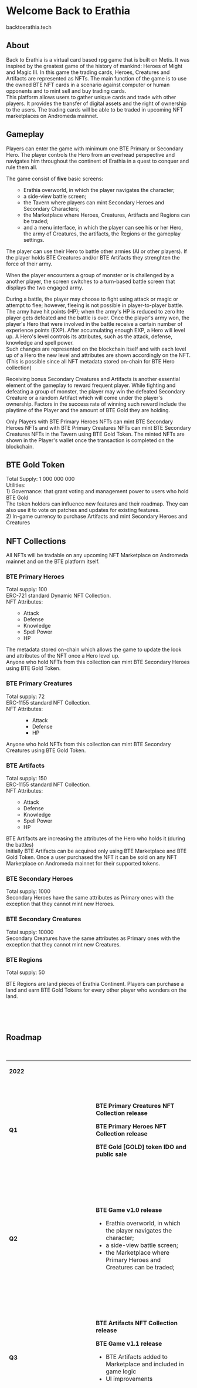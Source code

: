 # Welcome Back to Erathia
backtoerathia.tech
<h2><strong>About</strong></h2>
<p>Back to Erathia is a virtual card based rpg game that is built on Metis. It was inspired by the greatest game of the history of mankind: Heroes of Might and Magic III. In this game the trading cards, Heroes, Creatures and Artifacts are represented as NFTs. The main function of the game is to use the owned BTE NFT cards in a scenario against computer or human opponents and to mint sell and buy trading cards.<br />This platform allows users to gather unique cards and trade with other players. It provides the transfer of digital assets and the right of ownership to the users. The trading cards will be able to be traded in upcoming NFT marketplaces on Andromeda mainnet.</p>
<h2><strong>Gameplay</strong></h2>
<p>Players can enter the game with minimum one BTE Primary or Secondary Hero. The player controls the Hero from an overhead perspective and navigates him throughout the continent of Erathia in a quest to conquer and rule them all.</p>
<p>The game consist of <strong>five</strong> basic screens:</p>
<ul>
<ul>
<li>Erathia overworld, in which the player navigates the character;</li>
<li>a side-view battle screen;</li>
<li>the Tavern where players can mint Secondary Heroes and Secondary Characters;</li>
<li>the Marketplace where Heroes, Creatures, Artifacts and Regions can be traded;</li>
<li>and a menu interface, in which the player can see his or her Hero, the army of Creatures, the artifacts, the Regions or the gameplay settings.</li>
</ul>
</ul>
<p>The player can use their Hero to battle other armies (AI or other players). If the player holds BTE Creatures and/or BTE Artifacts they strenghten the force of their army.</p>
<p>When the player encounters a group of monster or is challenged by a another player, the screen switches to a turn-based battle screen that displays the two engaged army.</p>
<p>During a battle, the player may choose to fight using attack or magic or attempt to flee; however, fleeing is not possible in player-to-player battle. The army have hit points (HP); when the army's HP is reduced to zero hte player gets defeated and the battle is over. Once the player's army won, the player's Hero that were involved in the battle receive a certain number of experience points (EXP). After accumulating enough EXP, a Hero will level up. A Hero's level controls its attributes, such as the attack, defense, knowledge and spell power. <br />Such changes are represented on the blockchain itself and with each level up of a Hero the new level and attributes are shown accordingly on the NFT. (This is possible since all NFT metadata stored on-chain for BTE Hero collection)</p>
<p>Receiving bonus Secondary Creatures and Artifacts is another essential element of the gameplay to reward frequent player. While fighting and defeating a group of monster, the player may win the defeated Secondary Creature or a random Artifact which will come under the player's ownership. Factors in the success rate of winning such reward include the playtime of the Player and the amount of BTE Gold they are holding.</p>
<p>Only Players with BTE Primary Heroes NFTs can mint BTE Secondary Heroes NFTs and with BTE Primary Creatures NFTs can mint BTE Secondary Creatures NFTs in the Tavern using BTE Gold Token. The minted NFTs are shown in the Player's wallet once the transaction is completed on the blockchain.</p>
<h2><strong>BTE Gold Token</strong></h2>
<p>Total Supply: 1 000 000 000<br />Utilities:<br />1) Governance: that grant voting and management power to users who hold BTE Gold<br />The token holders can influence new features and their roadmap. They can also use it to vote on patches and updates for existing features.<br />2) In-game currency to purchase Artifacts and mint Secondary Heroes and Creatures</p>
<h2><strong>NFT Collections</strong></h2>
<p>All NFTs will be tradable on any upcoming NFT Marketplace on Andromeda mainnet and on the BTE platform itself.</p>
<h3><strong>BTE Primary Heroes</strong></h3>
<p>Total supply: 100<br />ERC-721 standard Dynamic NFT Collection. <br />NFT Attributes:</p>
<ul>
<ul>
<li>Attack</li>
<li>Defense</li>
<li>Knowledge</li>
<li>Spell Power</li>
<li>HP</li>
</ul>
</ul>
<p>The metadata stored on-chain which allows the game to update the look and attributes of the NFT once a Hero level up.<br />Anyone who hold NFTs from this collection can mint BTE Secondary Heroes using BTE Gold Token.</p>
<h3><strong>BTE Primary Creatures</strong></h3>
<p>Total supply: 72<br />ERC-1155 standard NFT Collection. <br />NFT Attributes:</p>
<ul>
<ul>
<ul>
<li>Attack</li>
<li>Defense</li>
<li>HP</li>
</ul>
</ul>
</ul>
<p>Anyone who hold NFTs from this collection can mint BTE Secondary Creatures using BTE Gold Token.</p>
<h3><strong>BTE Artifacts</strong></h3>
<p>Total supply: 150<br />ERC-1155 standard NFT Collection. <br />NFT Attributes:</p>
<ul>
<ul>
<li>Attack</li>
<li>Defense</li>
<li>Knowledge</li>
<li>Spell Power</li>
<li>HP</li>
</ul>
</ul>
<p>BTE Artifacts are increasing the attributes of the Hero who holds it (during the battles)<br />Initially BTE Artifacts can be acquired only using BTE Marketplace and BTE Gold Token. Once a user purchased the NFT it can be sold on any NFT Marketplace on Andromeda mainnet for their supported tokens.</p>
<h3><strong>BTE Secondary Heroes</strong></h3>
<p>Total supply: 1000<br />Secondary Heroes have the same attributes as Primary ones with the exception that they cannot mint new Heroes.</p>
<h3><strong>BTE Secondary Creatures</strong></h3>
<p>Total supply: 10000<br />Secondary Creatures have the same attributes as Primary ones with the exception that they cannot mint new Creatures.</p>
<h3><strong>BTE Regions</strong></h3>
<p>Total supply: 50</p>
<p>BTE Regions are land pieces of Erathia Continent. Players can purchase a land and earn BTE Gold Tokens for every other player who wonders on the land.</p>
<p>&nbsp;</p>
<p><strong>&nbsp;</strong></p>
<h2><strong>Roadmap</strong></h2>
<p><strong>&nbsp;</strong></p>
<table>
<tbody>
<tr>
<td colspan="2" width="604">
<p><strong>2022</strong></p>
<p><strong>&nbsp;</strong></p>
</td>
</tr>
<tr>
<td width="302">
<p><strong>Q1</strong></p>
</td>
<td width="302">
<p><strong>BTE Primary Creatures NFT Collection release</strong></p>
<p><strong>BTE Primary Heroes NFT Collection release</strong></p>
<p><strong>BTE Gold [GOLD] token IDO and public sale</strong></p>
</td>
</tr>
<tr>
<td colspan="2" width="604">
<p><strong>&nbsp;</strong></p>
<p><strong>&nbsp;</strong></p>
</td>
</tr>
<tr>
<td width="302">
<p><strong>Q2</strong></p>
</td>
<td width="302">
<p><strong>BTE Game v1.0 release</strong></p>
<ul>
<li>Erathia overworld, in which the player navigates the character;</li>
<li>a side-view battle screen;</li>
<li>the Marketplace where Primary Heroes and Creatures can be traded;</li>
</ul>
</td>
</tr>
<tr>
<td colspan="2" width="604">
<p><strong>&nbsp;</strong></p>
<p><strong>&nbsp;</strong></p>
</td>
</tr>
<tr>
<td width="302">
<p><strong>Q3</strong></p>
</td>
<td width="302">
<p><strong>BTE Artifacts NFT Collection release</strong></p>
<p><strong>BTE Game v1.1 release</strong></p>
<ul>
<li>BTE Artifacts added to Marketplace and included in game logic</li>
<li>UI improvements</li>
</ul>
<p><strong>&nbsp;</strong></p>
</td>
</tr>
<tr>
<td colspan="2" width="604">
<p><strong>&nbsp;</strong></p>
<p><strong>&nbsp;</strong></p>
</td>
</tr>
<tr>
<td width="302">
<p><strong>Q4</strong></p>
</td>
<td width="302">
<p><strong>BTE Secondary Heroes NFT minting option</strong></p>
<p><strong>BTE Secondary Creatures NFT minting option</strong></p>
<p><strong>BTE Game v2.0</strong></p>
<ul>
<li>the Tavern where players can mint Secondary Heroes and Secondary Characters;</li>
</ul>
<p><strong>&nbsp;</strong></p>
</td>
</tr>
<tr>
<td colspan="2" width="604">
<p><strong>&nbsp;</strong></p>
<p><strong>&nbsp;</strong></p>
<p><strong>&nbsp;</strong></p>
</td>
</tr>
<tr>
<td colspan="2" width="604">
<p><strong>2023</strong></p>
<p><strong>&nbsp;</strong></p>
</td>
</tr>
<tr>
<td width="302">
<p><strong>Q1-2</strong></p>
</td>
<td width="302">
<p><strong>BTE Regions NFT Collection release</strong></p>
<p><strong>BTE Game v3</strong></p>
<p>&middot;&nbsp;&nbsp;&nbsp;&nbsp;&nbsp;&nbsp;&nbsp;&nbsp; BTE Regions added to game logic</p>
<p><strong>BTE DAO</strong></p>
<p>&middot;&nbsp;&nbsp;&nbsp;&nbsp;&nbsp;&nbsp;&nbsp;&nbsp; Governance function - voting enabled for users</p>
</td>
</tr>
<tr>
<td width="302">
<p><strong>+</strong></p>
</td>
<td width="302">
<p><strong>Improvements</strong></p>
<p>&middot;&nbsp;&nbsp;&nbsp;&nbsp;&nbsp;&nbsp;&nbsp;&nbsp; Implementing New functions</p>
<p>&middot;&nbsp;&nbsp;&nbsp;&nbsp;&nbsp;&nbsp;&nbsp;&nbsp; Improving UI &amp; gameplay</p>
</td>
</tr>
</tbody>
</table>

